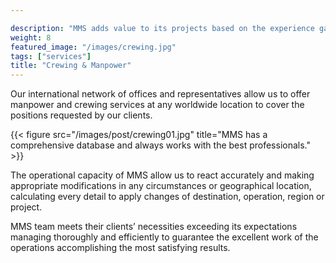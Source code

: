 ```yaml
---

description: "MMS adds value to its projects based on the experience gained offering services around the world accomplishing the most demanding standards"
weight: 8
featured_image: "/images/crewing.jpg"
tags: ["services"]
title: "Crewing & Manpower"
---
```


Our international network of offices and representatives allow us to offer manpower and crewing services at any worldwide location to cover the positions requested by our clients.

{{< figure src="/images/post/crewing01.jpg" title="MMS has a comprehensive database and always works with the best professionals." >}}

The operational capacity of MMS allow us to react accurately and making appropriate modifications in any circumstances or geographical location, calculating every detail to apply changes of destination, operation, region or project.

MMS team meets their clients’ necessities exceeding its expectations managing thoroughly and efficiently to guarantee the excellent work of the operations accomplishing the most satisfying results.